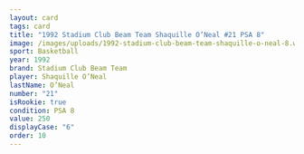 ```yaml
---
layout: card
tags: card
title: "1992 Stadium Club Beam Team Shaquille O’Neal #21 PSA 8"
image: /images/uploads/1992-stadium-club-beam-team-shaquille-o-neal-8.webp
sport: Basketball
year: 1992
brand: Stadium Club Beam Team
player: Shaquille O’Neal
lastName: O’Neal
number: "21"
isRookie: true
condition: PSA 8
value: 250
displayCase: "6"
order: 10
---
```

